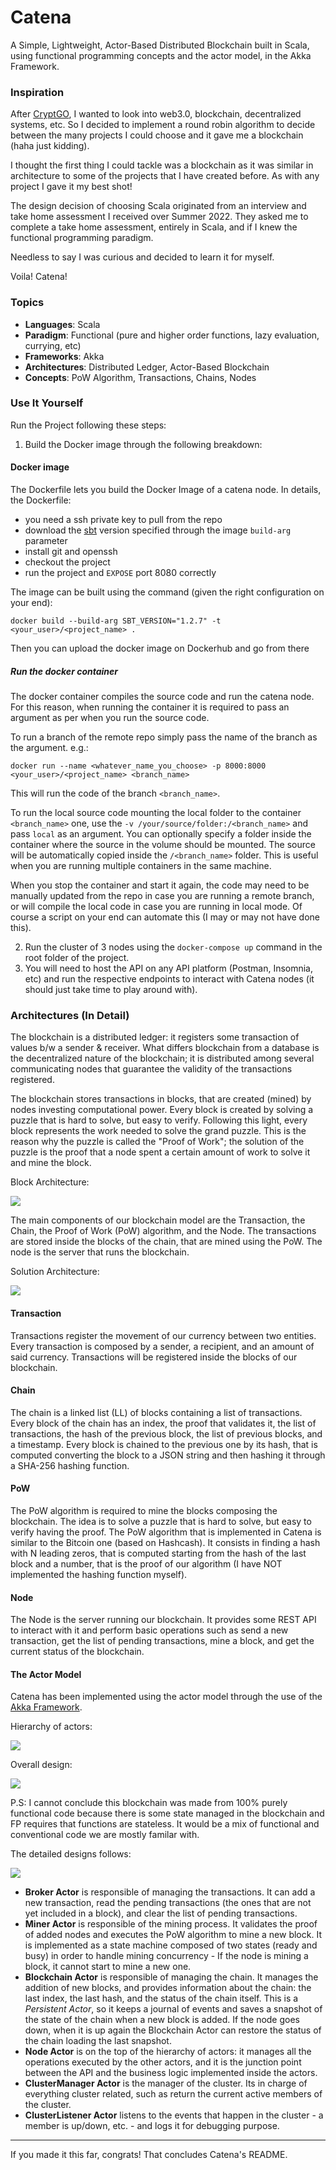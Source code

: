 # Catena

A Simple, Lightweight, Actor-Based Distributed Blockchain built in Scala, using functional programming concepts and the actor model, in the Akka Framework.

### Inspiration

After [CryptGO](https://github.com/ReshiAdavan/CryptGO), I wanted to look into web3.0, blockchain, decentralized systems, etc. So I decided to implement a round robin algorithm to decide between the many projects I could choose and it gave me a blockchain (haha just kidding).

I thought the first thing I could tackle was a blockchain as it was similar in architecture to some of the projects that I have created before. As with any project I gave it my best shot!

The design decision of choosing Scala originated from an interview and take home assessment I received over Summer 2022. They asked me to complete a take home assessment, entirely in Scala, and if I knew the functional programming paradigm.

Needless to say I was curious and decided to learn it for myself.

Voila! Catena!

### Topics

- **Languages**: Scala
- **Paradigm**: Functional (pure and higher order functions, lazy evaluation, currying, etc)
- **Frameworks**: Akka
- **Architectures**: Distributed Ledger, Actor-Based Blockchain
- **Concepts**: PoW Algorithm, Transactions, Chains, Nodes

### Use It Yourself

Run the Project following these steps:

1.  Build the Docker image through the following breakdown:

#### Docker image

The Dockerfile lets you build the Docker Image of a catena node. In details, the Dockerfile:

- you need a ssh private key to pull from the repo
- download the [sbt](https://www.scala-sbt.org/) version specified through the image `build-arg` parameter
- install git and openssh
- checkout the project
- run the project and `EXPOSE` port 8080 correctly

The image can be built using the command (given the right configuration on your end):

`docker build --build-arg SBT_VERSION="1.2.7" -t <your_user>/<project_name> .`

Then you can upload the docker image on Dockerhub and go from there

##### Run the docker container

The docker container compiles the source code and run the catena node. For this reason, when running the container it is required to pass an argument as per when you run the source code.

To run a branch of the remote repo simply pass the name of the branch as the argument. e.g.:

`docker run --name <whatever_name_you_choose> -p 8000:8000 <your_user>/<project_name> <branch_name>`

This will run the code of the branch `<branch_name>`.

To run the local source code mounting the local folder to the container `<branch_name>` one, use the `-v /your/source/folder:/<branch_name>` and pass `local` as an argument. You can optionally specify a folder inside the container where the source in the volume should be mounted. The source will be automatically copied inside the `/<branch_name>` folder. This is useful when you are running multiple containers in the same machine.

When you stop the container and start it again, the code may need to be manually updated from the repo in case you are running a remote branch, or will compile the local code in case you are running in local mode. Of course a script on your end can automate this (I may or may not have done this).

2.  Run the cluster of 3 nodes using the `docker-compose up` command in the root folder of the project.
3.  You will need to host the API on any API platform (Postman, Insomnia, etc) and run the respective endpoints to interact with Catena nodes (it should just take time to play around with).

### Architectures (In Detail)

The blockchain is a distributed ledger: it registers some transaction of values b/w a sender & receiver. What differs blockchain from a database is the decentralized nature of the blockchain; it is distributed among several communicating nodes that guarantee the validity of the transactions registered.

The blockchain stores transactions in blocks, that are created (mined) by nodes investing computational power. Every block is created by solving a puzzle that is hard to solve, but easy to verify. Following this light, every block represents the work needed to solve the grand puzzle. This is the reason why the puzzle is called the "Proof of Work"; the solution of the puzzle is the proof that a node spent a certain amount of work to solve it and mine the block.

Block Architecture:

<img src="https://github.com/ReshiAdavan/Catena/blob/master/imgs/blockchain-architecture.PNG" />

The main components of our blockchain model are the Transaction, the Chain, the Proof of Work (PoW) algorithm, and the Node. The transactions are stored inside the blocks of the chain, that are mined using the PoW. The node is the server that runs the blockchain.

Solution Architecture:

<img src="https://github.com/ReshiAdavan/Catena/blob/master/imgs/solution-architecture.PNG" />

#### Transaction

Transactions register the movement of our currency between two entities. Every transaction is composed by a sender, a recipient, and an amount of said currency. Transactions will be registered inside the blocks of our blockchain.

#### Chain

The chain is a linked list (LL) of blocks containing a list of transactions. Every block of the chain has an index, the proof that validates it, the list of transactions, the hash of the previous block, the list of previous blocks, and a timestamp. Every block is chained to the previous one by its hash, that is computed converting the block to a JSON string and then hashing it through a SHA-256 hashing function.

#### PoW

The PoW algorithm is required to mine the blocks composing the blockchain. The idea is to solve a puzzle that is hard to solve, but easy to verify having the proof. The PoW algorithm that is implemented in Catena is similar to the Bitcoin one (based on Hashcash). It consists in finding a hash with N leading zeros, that is computed starting from the hash of the last block and a number, that is the proof of our algorithm (I have NOT implemented the hashing function myself).

#### Node

The Node is the server running our blockchain. It provides some REST API to interact with it and perform basic operations such as send a new transaction, get the list of pending transactions, mine a block, and get the current status of the blockchain.

#### The Actor Model

Catena has been implemented using the actor model through the use of the [Akka Framework](https://akka.io/).

Hierarchy of actors:

<img src="https://github.com/ReshiAdavan/Catena/blob/master/imgs/actor-hierarchy.PNG" />

Overall design:

<img src="https://github.com/ReshiAdavan/Catena/blob/master/imgs/actor-design.PNG" />

P.S: I cannot conclude this blockchain was made from 100% purely functional code because there is some state managed in the blockchain and FP requires that functions are stateless. It would be a mix of functional and conventional code we are mostly familar with.

The detailed designs follows:

<img src="https://github.com/ReshiAdavan/Catena/blob/master/imgs/actor-detailed.png" />

- **Broker Actor** is responsible of managing the transactions. It can add a new transaction, read the pending transactions (the ones that are not yet included in a block), and clear the list of pending transactions.
- **Miner Actor** is responsible of the mining process. It validates the proof of added nodes and executes the PoW algorithm to mine a new block. It is implemented as a state machine composed of two states (ready and busy) in order to handle mining concurrency - If the node is mining a block, it cannot start to mine a new one.
- **Blockchain Actor** is responsible of managing the chain. It manages the addition of new blocks, and provides information about the chain: the last index, the last hash, and the status of the chain itself. This is a _Persistent Actor_, so it keeps a journal of events and saves a snapshot of the state of the chain when a new block is added. If the node goes down, when it is up again the Blockchain Actor can restore the status of the chain loading the last snapshot.
- **Node Actor** is on the top of the hierarchy of actors: it manages all the operations executed by the other actors, and it is the junction point between the API and the business logic implemented inside the actors.
- **ClusterManager Actor** is the manager of the cluster. Its in charge of everything cluster related, such as return the current active members of the cluster.
- **ClusterListener Actor** listens to the events that happen in the cluster - a member is up/down, etc. - and logs it for debugging purpose.

---

If you made it this far, congrats! That concludes Catena's README.
